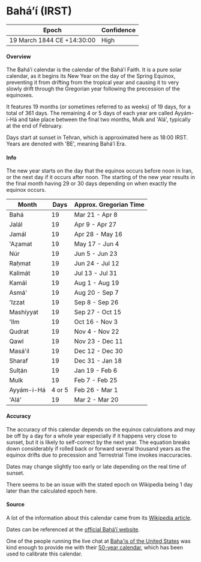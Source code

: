 # Baháʼí (IRST)

| Epoch                        | Confidence |
| ---------------------------- | ---------- |
| 19 March 1844 CE +14:30:00  | High       |

#### Overview

The Baháʼí calendar is the calendar of the Baháʼí Faith. It is a pure solar calendar, as it begins its New Year on the day of the Spring Equinox, preventing it from drifting from the tropical year and causing it to very slowly drift through the Gregorian year following the precession of the equinoxes.

It features 19 months (or sometimes referred to as weeks) of 19 days, for a total of 361 days. The remaining 4 or 5 days of each year are called Ayyám-i-Há and take place between the final two months, Mulk and 'Alá', typically at the end of February.

Days start at sunset in Tehran, which is approximated here as 18:00 IRST. Years are denoted with 'BE', meaning Baháʼí Era.

#### Info

The new year starts on the day that the equinox occurs before noon in Iran, or the next day if it occurs after noon. The starting of the new year results in the final month having 29 or 30 days depending on when exactly the equinox occurs.

| Month | Days | Approx. Gregorian Time |
|-------|------|------------------------|
| Bahá | 19 | Mar 21 - Apr 8 |
| Jalál | 19 | Apr 9 - Apr 27 |
| Jamál | 19 | Apr 28 - May 16 |
| 'Aẓamat | 19 | May 17 - Jun 4 |
| Núr | 19 | Jun 5 - Jun 23 |
| Raḥmat | 19 | Jun 24 - Jul 12 |
| Kalimát | 19 | Jul 13 - Jul 31 |
| Kamál | 19 | Aug 1 - Aug 19 |
| Asmá' | 19 | Aug 20 - Sep 7 |
| 'Izzat | 19 | Sep 8 - Sep 26 |
| Mashíyyat | 19 | Sep 27 - Oct 15 |
| 'Ilm | 19 | Oct 16 - Nov 3 |
| Qudrat | 19 | Nov 4 - Nov 22 |
| Qawl | 19 | Nov 23 - Dec 11 |
| Masá'il | 19 | Dec 12 - Dec 30 |
| Sharaf | 19 | Dec 31 - Jan 18 |
| Sulṭán | 19 | Jan 19 - Feb 6 |
| Mulk | 19 | Feb 7 - Feb 25 |
| Ayyám-i-Há | 4 or 5 | Feb 26 - Mar 1 |
| 'Alá' | 19 | Mar 2 - Mar 20 |

#### Accuracy

The accuracy of this calendar depends on the equinox calculations and may be off by a day for a whole year especially if it happens very close to sunset, but it is likely to self-correct by the next year. The equation breaks down considerably if rolled back or forward several thousand years as the equinox drifts due to precession and Terrestrial Time invokes inaccuracies.

Dates may change slightly too early or late depending on the real time of sunset.

There seems to be an issue with the stated epoch on Wikipedia being 1 day later than the calculated epoch here.

#### Source

A lot of the information about this calendar came from its [Wikipedia article](https://en.wikipedia.org/wiki/Bah%C3%A1%CA%BC%C3%AD_calendar).

Dates can be referenced at the [official Baháʼí website](https://www.bahai.org/action/devotional-life/calendar).

One of the people running the live chat at [Baha'is of the United States](https://www.bahai.us/events-calendar/holy-days/) was kind enough to provide me with their [50-year calendar](https://bahai-library.com/pdf/uhj/uhj_bahai_dates_172-221.pdf), which has been used to calibrate this calendar.
